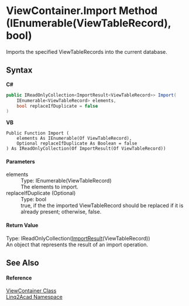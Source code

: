 # ViewContainer.Import Method (IEnumerable(ViewTableRecord), bool)
 

Imports the specified ViewTableRecords into the current database.

## Syntax

**C#**<br />
``` C#
public IReadOnlyCollection<ImportResult<ViewTableRecord>> Import(
	IEnumerable<ViewTableRecord> elements,
	bool replaceIfDuplicate = false
)
```

**VB**<br />
``` VB
Public Function Import ( 
	elements As IEnumerable(Of ViewTableRecord),
	Optional replaceIfDuplicate As Boolean = false
) As IReadOnlyCollection(Of ImportResult(Of ViewTableRecord))
```


#### Parameters
<dl><dt>elements</dt><dd>Type: IEnumerable(ViewTableRecord)<br />The elements to import.</dd><dt>replaceIfDuplicate (Optional)</dt><dd>Type: bool<br />true, if the the imported ViewTableRecord should be replaced if it is already present; otherwise, false.</dd></dl>

#### Return Value
Type: IReadOnlyCollection(<a href="T_Linq2Acad_ImportResult_1.md">ImportResult</a>(ViewTableRecord))<br />An object that represents the result of an import operation.

## See Also


#### Reference
<a href="T_Linq2Acad_ViewContainer.md">ViewContainer Class</a><br /><a href="N_Linq2Acad.md">Linq2Acad Namespace</a><br />
